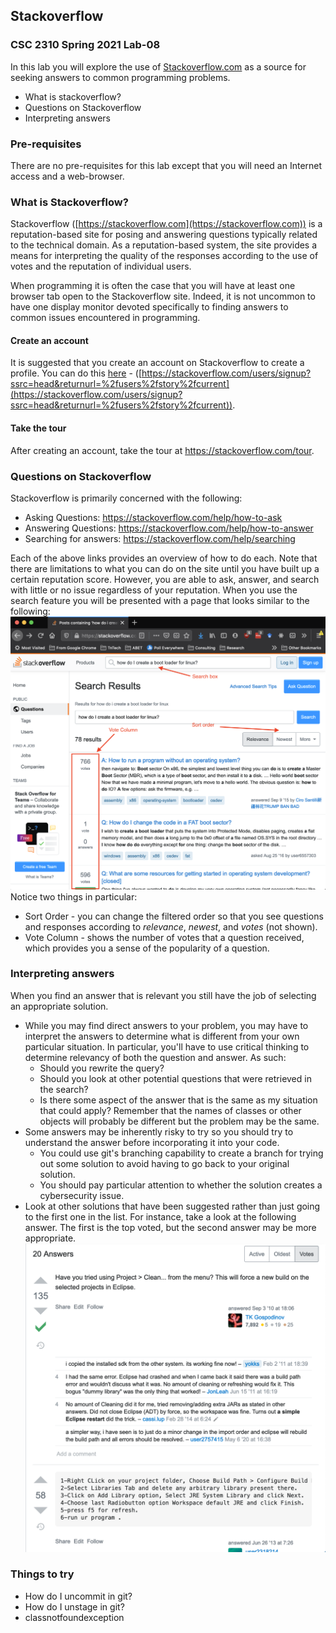 ## Stackoverflow
### CSC 2310 Spring 2021 Lab-08

In this lab you will explore the use of [Stackoverflow.com](https://www.stackoverflow.com) as a source for seeking answers to common programming problems.

* What is stackoverflow?
* Questions on Stackoverflow
* Interpreting answers

### Pre-requisites
There are no pre-requisites for this lab except that you will need an Internet access and a web-browser.

### What is Stackoverflow?
Stackoverflow ([https://stackoverflow.com](https://stackoverflow.com)) is a reputation-based site for
posing and answering questions typically related to
the technical domain. As a reputation-based system, the site provides a means for interpreting the quality of the responses according to the use of votes and
the reputation of individual users.

When programming it is often the case that you will have at least one browser tab open to the Stackoverflow site. Indeed, it is not uncommon to have
one display monitor devoted specifically to finding
answers to common issues encountered in programming.

#### Create an account
It is suggested that you create an account on Stackoverflow to create a profile. You can do this [here](https://stackoverflow.com/users/signup?ssrc=head&returnurl=%2fusers%2fstory%2fcurrent) - ([https://stackoverflow.com/users/signup?ssrc=head&returnurl=%2fusers%2fstory%2fcurrent](https://stackoverflow.com/users/signup?ssrc=head&returnurl=%2fusers%2fstory%2fcurrent)). 

#### Take the tour
After creating an account, take the tour at https://stackoverflow.com/tour.

### Questions on Stackoverflow
Stackoverflow is primarily concerned with the following:

* Asking Questions: https://stackoverflow.com/help/how-to-ask
* Answering Questions: https://stackoverflow.com/help/how-to-answer
* Searching for answers: https://stackoverflow.com/help/searching

Each of the above links provides an overview of how to do each.
Note that there are limitations to what you can do on the site until you have built up a certain reputation score. However, you are able to ask, answer, and search with little or no issue regardless of your reputation.
When you use the search feature you will be presented with a page that looks similar to the following:
![searchbox](docs/searchbox.png)
Notice two things in particular:
* Sort Order - you can change the filtered order so that you see questions and responses according to *relevance*, *newest*, and *votes* (not shown).
* Vote Column - shows the number of votes that a question received, which provides you a sense of the popularity of a question.

### Interpreting answers
When you find an answer that is relevant you still have the job of selecting an appropriate solution.

* While you may find direct answers to your problem, you may have to interpret the answers to determine what is different from your own particular situation. In particular, you'll have to use critical thinking to determine relevancy of both the question and answer. As such:
  * Should you rewrite the query?
  * Should you look at other potential questions that were retrieved in the search?
  * Is there some aspect of the answer that is the same as my situation that could apply? Remember that the names of classes or other objects will probably be different but the problem may be the same.
* Some answers may be inherently risky to try so you should try to understand the answer before incorporating it into your code.
  * You could use git's branching capability to create a branch for trying out some solution to avoid having to go back to your original solution.
  * You should pay particular attention to whether the solution creates a cybersecurity issue.
* Look at other solutions that have been suggested rather than just going to the first one in the list. For instance, take a look at the following answer. The first is the top voted, but the second answer may be more appropriate.
![sortedanswers](docs/sortedanswers.png)

### Things to try
* How do I uncommit in git?
* How do I unstage in git?
* classnotfoundexception
